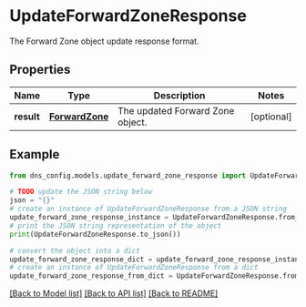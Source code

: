 # UpdateForwardZoneResponse

The Forward Zone object update response format.

## Properties

Name | Type | Description | Notes
------------ | ------------- | ------------- | -------------
**result** | [**ForwardZone**](ForwardZone.md) | The updated Forward Zone object. | [optional] 

## Example

```python
from dns_config.models.update_forward_zone_response import UpdateForwardZoneResponse

# TODO update the JSON string below
json = "{}"
# create an instance of UpdateForwardZoneResponse from a JSON string
update_forward_zone_response_instance = UpdateForwardZoneResponse.from_json(json)
# print the JSON string representation of the object
print(UpdateForwardZoneResponse.to_json())

# convert the object into a dict
update_forward_zone_response_dict = update_forward_zone_response_instance.to_dict()
# create an instance of UpdateForwardZoneResponse from a dict
update_forward_zone_response_from_dict = UpdateForwardZoneResponse.from_dict(update_forward_zone_response_dict)
```
[[Back to Model list]](../README.md#documentation-for-models) [[Back to API list]](../README.md#documentation-for-api-endpoints) [[Back to README]](../README.md)


